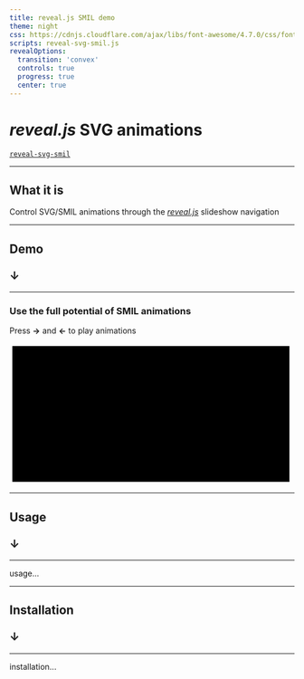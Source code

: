 ```yaml
---
title: reveal.js SMIL demo
theme: night
css: https://cdnjs.cloudflare.com/ajax/libs/font-awesome/4.7.0/css/font-awesome.min.css
scripts: reveal-svg-smil.js
revealOptions:
  transition: 'convex'
  controls: true
  progress: true
  center: true
---
```


# *reveal.js* SVG animations

[`reveal-svg-smil`<br /><i class="fa fa-github"></i>](https://github.com/mlange-42/reveal-svg-smil)

---

## What it is

Control SVG/SMIL animations through the [*reveal.js*](https://revealjs.com/) slideshow navigation

---

## Demo

### <big>&darr;</big>

----

### Use the full potential of SMIL animations

Press **&rarr;** and **&larr;** to play animations

<svg height="250" width="500">
  <rect x="5" y="5" width="490" height="240" stroke="var(--r-main-color)" stroke-width="3px" fill="var(--r-background-color)"/>
  <rect x="220" y="95" width="60" height="60" rx="30" fill="var(--r-main-color)">
    <!-- Change color -->
    <animate data-animation-step="1" begin="indefinite" fill="freeze"
      attributeName="fill" to="var(--r-link-color)" dur="0.5s" />
    <animate data-animation-step="-1" begin="indefinite" fill="freeze"
      attributeName="fill" to="var(--r-main-color)" dur="0.5s" />
    <!-- Change to circle -->
    <animate data-animation-step="2" begin="indefinite" fill="freeze"
      attributeName="rx" to="0" dur="1s" />
    <animate data-animation-step="-2" begin="indefinite" fill="freeze"
      attributeName="rx" to="30" dur="1s" />
    <!-- Rotate -->
    <animateTransform data-animation-step="3" begin="indefinite" fill="freeze"
      attributeName="transform" type="rotate" from="0 250 125" to="360 250 125" dur="1s" />
    <animateTransform data-animation-step="-3" begin="indefinite" fill="freeze"
      attributeName="transform" type="rotate" from="360 250 125" to="0 250 125" dur="1s" />
    <!-- Fall -->
    <animate data-animation-step="4" begin="indefinite" fill="freeze"
      attributeName="y" to="185" dur="0.3s" />
    <animate data-animation-step="-4" begin="indefinite" fill="freeze"
      attributeName="y" to="95" dur="0.3s" />
    <!-- Move out -->
    <animate id="anim_move_out" data-animation-step="5" begin="indefinite" fill="freeze"
      attributeName="x" to="500" dur="1s" />
    <animate id="anim_move_out_revert" data-animation-step="-5" begin="indefinite" fill="freeze"
      attributeName="x" to="220" dur="1s" />
  </rect>
  <text x="-120" y="135" fill="var(--r-link-color)" font-family="var(--r-heading-font)" text-anchor="middle">
    SMIL(E)!
    <animate begin="anim_move_out.end" fill="freeze"
      attributeName="x" to="250" dur="0.6s" />
    <animate begin="anim_move_out_revert.begin" fill="freeze"
      attributeName="x" to="-120" dur="0.6s" />
  </text>
</svg>

---

## Usage

### <big>&darr;</big>

----

usage...

---

## Installation

### <big>&darr;</big>

----

installation...
